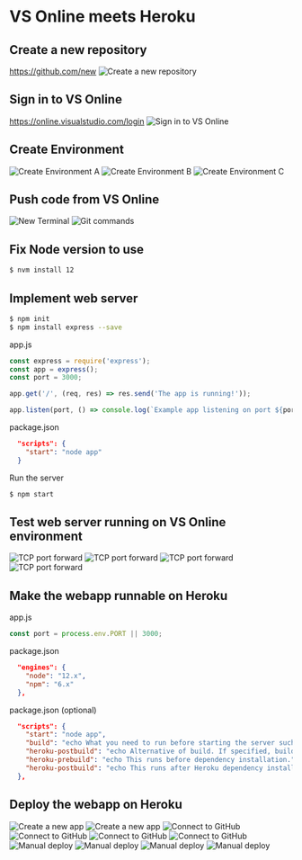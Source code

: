 # VS Online meets Heroku

## Create a new repository

https://github.com/new
![Create a new repository](images/01_create-a-new-repository.png)

## Sign in to VS Online

https://online.visualstudio.com/login
![Sign in to VS Online](images/02_sign-in-to-vsonline.png)

## Create Environment

![Create Environment A](images/03a_create-environment.png)
![Create Environment B](images/03b_create-environment.png)
![Create Environment C](images/03c_create-environment.png)

## Push code from VS Online

![New Terminal](images/04a_new-terminal.png)
![Git commands](images/04b_git-commands.png)

## Fix Node version to use

```bash
$ nvm install 12
```

## Implement web server

```bash
$ npm init
$ npm install express --save
```

app.js
```js
const express = require('express');
const app = express();
const port = 3000;

app.get('/', (req, res) => res.send('The app is running!'));

app.listen(port, () => console.log(`Example app listening on port ${port}!`));
```

package.json
```json
  "scripts": {
    "start": "node app"
  }
```

Run the server
```bash
$ npm start
```

## Test web server running on VS Online environment

![TCP port forward](images/07a_tcp-port-forward.png)
![TCP port forward](images/07b_tcp-port-forward.png)
![TCP port forward](images/07c_connecting-to-the-forwarded-port.png)
![TCP port forward](images/07d_the-app-is-running.png)

## Make the webapp runnable on Heroku

app.js
```js
const port = process.env.PORT || 3000;
```

package.json
```json
  "engines": {
    "node": "12.x",
    "npm": "6.x"
  },
```

package.json (optional)
```json
  "scripts": {
    "start": "node app",
    "build": "echo What you need to run before starting the server such as webpack.",
    "heroku-postbuild": "echo Alternative of build. If specified, build won't be called.",
    "heroku-prebuild": "echo This runs before dependency installation.",
    "heroku-postbuild": "echo This runs after Heroku dependency installation."
  },
```

## Deploy the webapp on Heroku

![Create a new app](images/09a_create-a-new-app.png)
![Create a new app](images/09b_create-a-new-app.png)
![Connect to GitHub](images/09c_connect-to-github.png)
![Connect to GitHub](images/09d_connect-to-github.png)
![Connect to GitHub](images/09e_connect-to-github.png)
![Connect to GitHub](images/09f_connect-to-github.png)
![Manual deploy](images/09g_manual-deploy.png)
![Manual deploy](images/09h_manual-deploy.png)
![Manual deploy](images/09i_manual-deploy.png)
![Manual deploy](images/09j_the-app-is-running.png)
